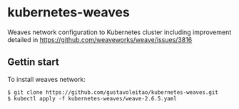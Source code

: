 # kubernetes-weaves
Weaves network configuration to Kubernetes cluster including improvement detailed in https://github.com/weaveworks/weave/issues/3816 

## Gettin start

To install weaves network:

```shell
$ git clone https://github.com/gustavoleitao/kubernetes-weaves.git
$ kubectl apply -f kubernetes-weaves/weave-2.6.5.yaml
```
